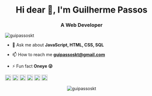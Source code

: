<h1 align="center">Hi dear 👋, I'm Guilherme Passos</h1>
<h3 align="center">A Web Developer</h3>
<p align="left"> <img src="https://komarev.com/ghpvc/?username=guipassoskt" alt="guipassoskt" /> </p>

- 💬 Ask me about **JavaScript, HTML, CSS, SQL**

- 📫 How to reach me **guipassoskt@gmail.com**

- ⚡ Fun fact **Oneye 😜**

<p align="left">
<img src="https://devicons.github.io/devicon/devicon.git/icons/vuejs/vuejs-original-wordmark.svg" alt="react" width="20" height="20"/>
<img src="https://devicons.github.io/devicon/devicon.git/icons/css3/css3-original-wordmark.svg" alt="css3"  width="20" height="20"/>
<img src="https://devicons.github.io/devicon/devicon.git/icons/html5/html5-original-wordmark.svg" alt="html5"  width="20" height="20"/>
<img src="https://devicons.github.io/devicon/devicon.git/icons/javascript/javascript-original.svg" alt="javascript" width="20" height="20"/>
<img src="https://devicons.github.io/devicon/devicon.git/icons/mysql/mysql-original-wordmark.svg" alt="postgresql" width="20" height="20"/>
<img src="https://devicons.github.io/devicon/devicon.git/icons/nodejs/nodejs-original.svg" alt="nodejs" width="20" height="20"/></p><p align="center">
<img src="https://github-readme-stats.vercel.app/api?username=GuiPassoskt&show_icons=true" alt="guipassoskt"/> 
</p>

<!--
**guipassoskt/guipassoskt** is a ✨ _special_ ✨ repository because its `README.md` (this file) appears on your GitHub profile.

Here are some ideas to get you started:

- 🔭 I’m currently working on ...
- 🌱 I’m currently learning ...
- 👯 I’m looking to collaborate on ...
- 🤔 I’m looking for help with ...
- 💬 Ask me about ...
- 📫 How to reach me: ...
- 😄 Pronouns: ...
- ⚡ Fun fact: ...
-->
